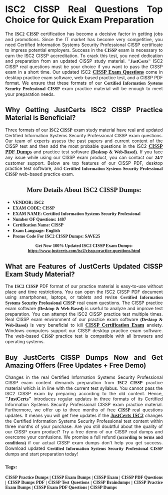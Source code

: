 <h1 style="text-align: justify;"><strong>ISC2 CISSP Real Questions Top Choice for Quick Exam Preparation</strong></h1>

<p style="text-align: justify;">The <span style="font-family:Georgia,serif;"><strong>ISC2 CISSP</strong></span> certification has become a decisive factor in getting jobs and promotions. Since the IT market has become very competitive, you need Certified Information Systems Security Professional CISSP certificate to impress potential employers. Success in the <span style="font-family:Georgia,serif;"><strong>CISSP</strong></span> exam is necessary to earn the ISC2 CISSP accreditation. To crack this test, you need dedication and preparation from an updated CISSP study material. <span style="font-size:14px;"><span style="font-family:Georgia,serif;"><strong>"JustCerts"</strong></span></span> ISC2 CISSP real questions must be your choice if you want to pass the CISSP exam in a short time. Our updated ISC2 <a href="https://www.justcerts.com/isc2/cissp-practice-questions.html"><span style="font-size:16px;"><span style="font-family:Georgia,serif;"><strong>CISSP Exam Questions</strong></span></span></a> come in desktop practice exam software, web-based practice test, and a CISSP PDF format. We ensure that these formats of our <span style="font-family:Georgia,serif;"><strong>Certified Information Systems Security Professional CISSP</strong></span> exam practice material will be enough to meet your preparation needs.</p>

<h2 style="text-align: justify;"><strong>Why Getting JustCerts ISC2 CISSP Practice Material is Beneficial?</strong></h2>

<p style="text-align: justify;">Three formats of our <span style="font-family:Georgia,serif;"><strong>ISC2 CISSP</strong></span> exam study material have real and updated Certified Information Systems Security Professional CISSP exam questions. Our team of experts assess the past papers and current content of the CISSP test and then add the most probable questions in the ISC2 <a href="https://www.justcerts.com/isc2/cissp-practice-questions.html"><span style="font-size:16px;"><span style="font-family:Georgia,serif;"><strong>CISSP PDF Dumps</strong></span></span></a> and practice test software <span style="font-family:Georgia,serif;"><strong>(Desktop & Web-Based)</strong></span>. If you face any issue while using our CISSP exam product, you can contact our <span style="font-family:Georgia,serif;"><strong>24/7</strong></span> customer support. Below are top features of our CISSP PDF, desktop practice test software, and <span style="font-family:Georgia,serif;"><strong>Certified Information Systems Security Professional CISSP</strong></span> web-based practice exam.</p>

<h2 style="text-align: center;"><strong><span style="font-family:Georgia,serif;">More Details About ISC2 CISSP Dumps:</span></strong></h2>

<ul>
	<li style="text-align: justify;"><span style="font-size:14px;"><span style="font-family:Georgia,serif;"><strong>VENDOR: ISC2</strong></span></span></li>
	<li style="text-align: justify;"><span style="font-size:14px;"><span style="font-family:Georgia,serif;"><strong>EXAM CODE: CISSP</strong></span></span></li>
	<li style="text-align: justify;"><span style="font-size:14px;"><span style="font-family:Georgia,serif;"><strong>EXAM NAME: Certified Information Systems Security Professional</strong></span></span></li>
	<li style="text-align: justify;"><span style="font-size:14px;"><span style="font-family:Georgia,serif;"><strong>Number OF Questions: 1487</strong></span></span></li>
	<li style="text-align: justify;"><span style="font-size:14px;"><span style="font-family:Georgia,serif;"><strong>Certification Name: CISSP</strong></span></span></li>
	<li style="text-align: justify;"><span style="font-size:14px;"><span style="font-family:Georgia,serif;"><strong>Exam Language: English</strong></span></span></li>
	<li style="text-align: justify;"><span style="font-size:14px;"><span style="font-family:Georgia,serif;"><strong>Promo Code For ISC2 CISSP Dumps: SAVE25</strong></span></span></li>
</ul>

<p style="text-align: center;"><strong><span style="font-family:Georgia,serif;"><span style="font-size:14px;">Get Now 100% Updated ISC2 CISSP Exam Dumps:</span> <a href="https://www.justcerts.com/isc2/cissp-practice-questions.html">https://www.justcerts.com/isc2/cissp-practice-questions.html</a></span></strong></p>

<h2 style="text-align: justify;"><strong>What are Features of JustCerts Updated CISSP Exam Study Material?</strong></h2>

<p style="text-align: justify;">The <span style="font-family:Georgia,serif;"><strong>ISC2 CISSP</strong></span> PDF format of our practice material is easy-to-use without place and time restrictions. You can open the ISC2 CISSP PDF document using smartphones, laptops, or tablets and revise <span style="font-family:Georgia,serif;"><strong>Certified Information Systems Security Professional CISSP</strong></span> real exam questions. The CISSP practice exam software <span style="font-family:Georgia,serif;"><strong>(Desktop & Web-Based)</strong></span> is useful to analyze and improve test preparation. You can attempt the ISC2 CISSP practice test multiple times. Real CISSP exam environment of our practice exam software <span style="font-family:Georgia,serif;"><strong>(Desktop & Web-Based)</strong></span> is very beneficial to kill <a href="https://www.justcerts.com/isc2/cissp-certification-exams.html"><span style="font-size:16px;"><span style="font-family:Georgia,serif;"><strong>CISSP Certification Exam</strong></span></span></a> anxiety. Windows computers support our CISSP desktop practice exam software. The web-based <span style="font-family:Georgia,serif;"><strong>CISSP </strong></span> practice test is compatible with all browsers and operating systems.</p>

<h2 style="text-align: justify;"><strong>Buy JustCerts CISSP Dumps Now and Get Amazing Offers (Free Updates + Free Demo)</strong></h2>

<p style="text-align: justify;">Changes in the real Certified Information Systems Security Professional CISSP exam content demands preparation from <span style="font-family:Georgia,serif;"><strong>ISC2 CISSP</strong></span> practice material which is in line with the current test syllabus. You cannot pass the ISC2 CISSP exam by preparing according to the old content. Hence, <span style="font-size:16px;"><span style="font-family:Georgia,serif;"><strong>"JustCerts"</strong></span></span> introduces regular updates in three formats of its Certified Information Systems Security Professional CISSP exam practice material. Furthermore, we offer up to three months of free <span style="font-family:Georgia,serif;"><strong>CISSP </strong></span>real questions updates. It means you will get free updates if the <a href="https://www.justcerts.com/isc2-certification-exams.html"><span style="font-size:16px;"><span style="font-family:Georgia,serif;"><strong>JustCerts ISC2</strong></span></span></a> changes the Certified Information Systems Security Professional test content within three months of your purchase. Are you still doubtful about the quality of our CISSP exam product? Try a free demo of our CISSP real dumps and overcome your confusions. We promise a full refund <span style="font-family:Georgia,serif;"><strong>(according to terms and conditions)</strong></span> if our actual CISSP exam dumps don't help you get success. Download updated <span style="font-family:Georgia,serif;"><strong>Certified Information Systems Security Professional CISSP</strong></span> dumps and start preparation today!</p>

<h3 style="text-align: justify;"><span style="font-family:Georgia,serif;"><strong>Tags:</strong></span></h3>

<p style="text-align: justify;"><span style="font-family:Georgia,serif;"><strong>CISSP Practice Dumps | CISSP Exam Dumps | CISSP Exam | CISSP PDF Questions | CISSP Dumps PDF | CISSP Test Questions | CISSP Braindumps | CISSP Practice Exam Dumps | CISSP Exam PDF Questions | CISSP Dumps</strong></span></p>
